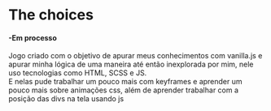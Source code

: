 <h1>The choices</h1>
<h4>-Em processo</h4>
<p>Jogo criado com o objetivo de apurar meus conhecimentos com vanilla.js e apurar minha lógica de uma maneira até então inexplorada por mim, nele uso tecnologias como HTML, SCSS e JS.<br> E nelas pude trabalhar um pouco mais com keyframes e aprender um pouco mais sobre animações css, além de aprender trabalhar com a posição das divs na tela usando js</p>
